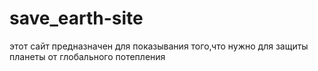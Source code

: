 # save_earth-site
этот сайт предназначен для показывания того,что нужно для защиты планеты от глобального потепления
